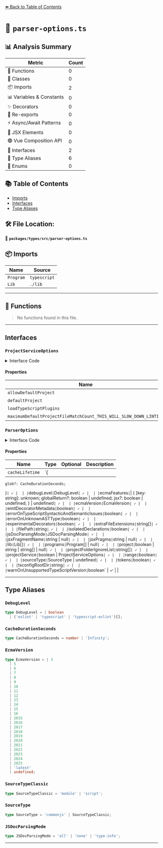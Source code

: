 [⬅️ Back to Table of Contents](../../../index.md)

# 📄 `parser-options.ts`

## 📊 Analysis Summary

| Metric | Count |
|--------|-------|
| 🔧 Functions | 0 |
| 🧱 Classes | 0 |
| 📦 Imports | 2 |
| 📊 Variables & Constants | 0 |
| ✨ Decorators | 0 |
| 🔄 Re-exports | 0 |
| ⚡ Async/Await Patterns | 0 |
| 💠 JSX Elements | 0 |
| 🟢 Vue Composition API | 0 |
| 📐 Interfaces | 2 |
| 📑 Type Aliases | 6 |
| 🎯 Enums | 0 |

## 📚 Table of Contents

- [Imports](#imports)
- [Interfaces](#interfaces)
- [Type Aliases](#type-aliases)

## 🛠️ File Location:
📂 **`packages/types/src/parser-options.ts`**

## 📦 Imports

| Name | Source |
|------|--------|
| `Program` | `typescript` |
| `Lib` | `./lib` |


---

## 🔧 Functions

> No functions found in this file.


---

## Interfaces

### `ProjectServiceOptions`

<details><summary>Interface Code</summary>

```ts
export interface ProjectServiceOptions {
  /**
   * Globs of files to allow running with the default project compiler options
   * despite not being matched by the project service.
   */
  allowDefaultProject?: string[];

  /**
   * Path to a TSConfig to use instead of TypeScript's default project configuration.
   * @default 'tsconfig.json'
   */
  defaultProject?: string;

  /**
   * Whether to allow TypeScript plugins as configured in the TSConfig.
   */
  loadTypeScriptPlugins?: boolean;

  /**
   * The maximum number of files {@link allowDefaultProject} may match.
   * Each file match slows down linting, so if you do need to use this, please
   * file an informative issue on typescript-eslint explaining why - so we can
   * help you avoid using it!
   * @default 8
   */
  maximumDefaultProjectFileMatchCount_THIS_WILL_SLOW_DOWN_LINTING?: number;
}
```
</details>

#### Properties

| Name | Type | Optional | Description |
|------|------|----------|-------------|
| `allowDefaultProject` | `string[]` | ✓ |  |
| `defaultProject` | `string` | ✓ |  |
| `loadTypeScriptPlugins` | `boolean` | ✓ |  |
| `maximumDefaultProjectFileMatchCount_THIS_WILL_SLOW_DOWN_LINTING` | `number` | ✓ |  |

### `ParserOptions`

<details><summary>Interface Code</summary>

```ts
export interface ParserOptions {
  [additionalProperties: string]: unknown;
  cacheLifetime?: {
    glob?: CacheDurationSeconds;
  };

  // typescript-estree specific
  debugLevel?: DebugLevel;
  ecmaFeatures?:
    | {
        [key: string]: unknown;
        globalReturn?: boolean | undefined;
        jsx?: boolean | undefined;
      }
    | undefined;
  ecmaVersion?: EcmaVersion;

  // use emitDecoratorMetadata without specifying parserOptions.project
  emitDecoratorMetadata?: boolean;
  errorOnTypeScriptSyntacticAndSemanticIssues?: boolean;

  errorOnUnknownASTType?: boolean;
  // use experimentalDecorators without specifying parserOptions.project
  experimentalDecorators?: boolean;
  extraFileExtensions?: string[];
  filePath?: string;
  // use isolatedDeclarations without specifying parserOptions.project
  isolatedDeclarations?: boolean;
  jsDocParsingMode?: JSDocParsingMode;
  jsxFragmentName?: string | null;
  // scope-manager specific
  jsxPragma?: string | null;
  lib?: Lib[];
  programs?: Program[] | null;
  project?: boolean | string | string[] | null;
  projectFolderIgnoreList?: string[];
  projectService?: boolean | ProjectServiceOptions;
  range?: boolean;
  sourceType?: SourceType | undefined;
  tokens?: boolean;
  tsconfigRootDir?: string;

  warnOnUnsupportedTypeScriptVersion?: boolean;
}
```
</details>

#### Properties

| Name | Type | Optional | Description |
|------|------|----------|-------------|
| `cacheLifetime` | `{
    glob?: CacheDurationSeconds;
  }` | ✓ |  |
| `debugLevel` | `DebugLevel` | ✓ |  |
| `ecmaFeatures` | `| {
        [key: string]: unknown;
        globalReturn?: boolean | undefined;
        jsx?: boolean | undefined;
      }
    | undefined` | ✓ |  |
| `ecmaVersion` | `EcmaVersion` | ✓ |  |
| `emitDecoratorMetadata` | `boolean` | ✓ |  |
| `errorOnTypeScriptSyntacticAndSemanticIssues` | `boolean` | ✓ |  |
| `errorOnUnknownASTType` | `boolean` | ✓ |  |
| `experimentalDecorators` | `boolean` | ✓ |  |
| `extraFileExtensions` | `string[]` | ✓ |  |
| `filePath` | `string` | ✓ |  |
| `isolatedDeclarations` | `boolean` | ✓ |  |
| `jsDocParsingMode` | `JSDocParsingMode` | ✓ |  |
| `jsxFragmentName` | `string | null` | ✓ |  |
| `jsxPragma` | `string | null` | ✓ |  |
| `lib` | `Lib[]` | ✓ |  |
| `programs` | `Program[] | null` | ✓ |  |
| `project` | `boolean | string | string[] | null` | ✓ |  |
| `projectFolderIgnoreList` | `string[]` | ✓ |  |
| `projectService` | `boolean | ProjectServiceOptions` | ✓ |  |
| `range` | `boolean` | ✓ |  |
| `sourceType` | `SourceType | undefined` | ✓ |  |
| `tokens` | `boolean` | ✓ |  |
| `tsconfigRootDir` | `string` | ✓ |  |
| `warnOnUnsupportedTypeScriptVersion` | `boolean` | ✓ |  |


---

## Type Aliases

### `DebugLevel`

```ts
type DebugLevel = | boolean
  | ('eslint' | 'typescript' | 'typescript-eslint')[];
```

### `CacheDurationSeconds`

```ts
type CacheDurationSeconds = number | 'Infinity';
```

### `EcmaVersion`

```ts
type EcmaVersion = | 3
  | 5
  | 6
  | 7
  | 8
  | 9
  | 10
  | 11
  | 12
  | 13
  | 14
  | 15
  | 16
  | 2015
  | 2016
  | 2017
  | 2018
  | 2019
  | 2020
  | 2021
  | 2022
  | 2023
  | 2024
  | 2025
  | 'latest'
  | undefined;
```

### `SourceTypeClassic`

```ts
type SourceTypeClassic = 'module' | 'script';
```

### `SourceType`

```ts
type SourceType = 'commonjs' | SourceTypeClassic;
```

### `JSDocParsingMode`

```ts
type JSDocParsingMode = 'all' | 'none' | 'type-info';
```


---